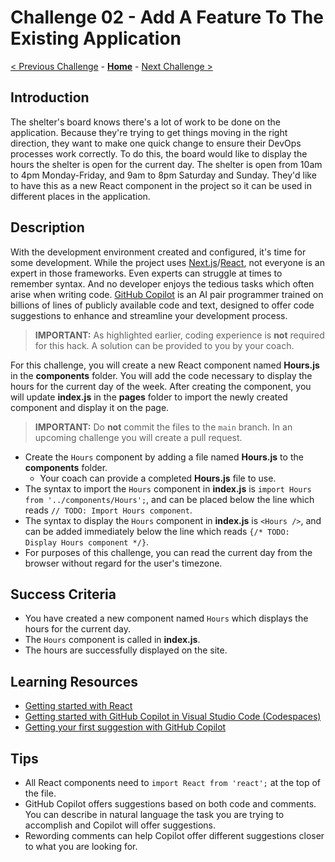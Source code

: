 # Challenge 02 - Add A Feature To The Existing Application

[< Previous Challenge](./Challenge-01.md) - **[Home](../README.md)** - [Next Challenge >](./Challenge-03.md)

## Introduction

The shelter's board knows there's a lot of work to be done on the application. Because they're trying to get things moving in the right direction, they want to make one quick change to ensure their DevOps processes work correctly. To do this, the board would like to display the hours the shelter is open for the current day. The shelter is open from 10am to 4pm Monday-Friday, and 9am to 8pm Saturday and Sunday. They'd like to have this as a new React component in the project so it can be used in different places in the application.

## Description

With the development environment created and configured, it's time for some development. While the project uses [Next.js](https://nextjs.org)/[React](https://reactjs.org), not everyone is an expert in those frameworks. Even experts can struggle at times to remember syntax. And no developer enjoys the tedious tasks which often arise when writing code. [GitHub Copilot](https://github.com/features/copilot) is an AI pair programmer trained on billions of lines of publicly available code and text, designed to offer code suggestions to enhance and streamline your development process.

> **IMPORTANT:** As highlighted earlier, coding experience is **not** required for this hack. A solution can be provided to you by your coach.

For this challenge, you will create a new React component named **Hours.js** in the **components** folder. You will add the code necessary to display the hours for the current day of the week. After creating the component, you will update **index.js** in the **pages** folder to import the newly created component and display it on the page.

> **IMPORTANT:** Do **not** commit the files to the `main` branch. In an upcoming challenge you will create a pull request.

- Create the `Hours` component by adding a file named **Hours.js** to the **components** folder.
    - Your coach can provide a completed **Hours.js** file to use.
- The syntax to import the `Hours` component in **index.js** is `import Hours from '../components/Hours';`, and can be placed below the line which reads `// TODO: Import Hours component`.
- The syntax to display the `Hours` component in **index.js** is `<Hours />`, and can be added immediately below the line which reads `{/* TODO: Display Hours component */}`.
- For purposes of this challenge, you can read the current day from the browser without regard for the user's timezone.

## Success Criteria

- You have created a new component named `Hours` which displays the hours for the current day.
- The `Hours` component is called in **index.js**.
- The hours are successfully displayed on the site.

## Learning Resources

- [Getting started with React](https://reactjs.org/docs/hello-world.html)
- [Getting started with GitHub Copilot in Visual Studio Code (Codespaces)](https://docs.github.com/copilot/getting-started-with-github-copilot/getting-started-with-github-copilot-in-visual-studio-code)
- [Getting your first suggestion with GitHub Copilot](https://docs.github.com/copilot/quickstart#getting-your-first-suggestion) 

## Tips

- All React components need to `import React from 'react';` at the top of the file.
- GitHub Copilot offers suggestions based on both code and comments. You can describe in natural language the task you are trying to accomplish and Copilot will offer suggestions.
- Rewording comments can help Copilot offer different suggestions closer to what you are looking for.
